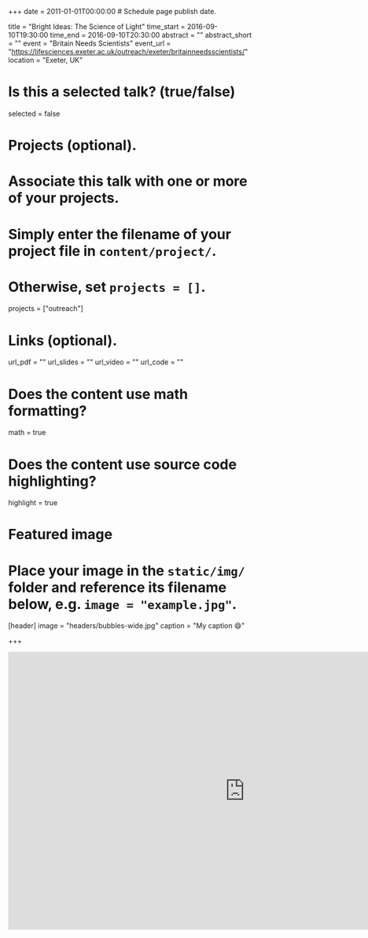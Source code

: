 +++
date = 2011-01-01T00:00:00  # Schedule page publish date.

title = "Bright Ideas: The Science of Light"
time_start = 2016-09-10T19:30:00
time_end = 2016-09-10T20:30:00
abstract = ""
abstract_short = ""
event = "Britain Needs Scientists"
event_url = "https://lifesciences.exeter.ac.uk/outreach/exeter/britainneedsscientists/"
location = "Exeter, UK"

# Is this a selected talk? (true/false)
selected = false

# Projects (optional).
#   Associate this talk with one or more of your projects.
#   Simply enter the filename of your project file in `content/project/`.
#   Otherwise, set `projects = []`.
projects = ["outreach"]

# Links (optional).
url_pdf = ""
url_slides = ""
url_video = ""
url_code = ""

# Does the content use math formatting?
math = true

# Does the content use source code highlighting?
highlight = true

# Featured image
# Place your image in the `static/img/` folder and reference its filename below, e.g. `image = "example.jpg"`.
[header]
image = "headers/bubbles-wide.jpg"
caption = "My caption :smile:"

+++

<iframe src="https://onedrive.live.com/embed?cid=19DDD156966748AF&amp;resid=19DDD156966748AF%211346&amp;authkey=AH-RQPaqKWgnW_U&amp;em=2&amp;wdAr=1.7777777777777777" width="962px" height="565px" frameborder="0">This is an embedded <a target="_blank" href="https://office.com">Microsoft Office</a> presentation, powered by <a target="_blank" href="https://office.com/webapps">Office Online</a>.</iframe>
